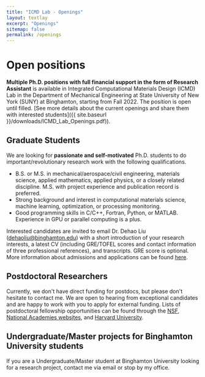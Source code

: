 ```yaml
---
title: "ICMD Lab - Openings"
layout: textlay
excerpt: "Openings"
sitemap: false
permalink: /openings
---
```


# Open positions

**Multiple Ph.D. positions with full financial support in the form of Research Assistant** is available in Integrated Computational Materials Design (ICMD) Lab in the Department of Mechanical Engineering at State University of New York (SUNY) at Binghamton, starting from Fall 2022. The position is open until filled. [See more details about the current openings and share them with interested students]({{ site.baseurl }}/downloads/ICMD_Lab_Openings.pdf)).

## Graduate Students
We are looking for **passionate and self-motivated** Ph.D. students to do important/revolutionary research work with the following qualifications.
* B.S. or M.S. in mechanical/aerospace/civil engineering, materials science, applied mathematics, applied physics, or a closely related discipline. M.S. with project experience and publication record is preferred.
* Strong background and interest in computational materials science, machine learning, optimization, or processing monitoring.
* Good programming skills in C/C++, Fortran, Python, or MATLAB. Experience in GPU or parallel computing is a plus.

Interested candidates are invited to email Dr. Dehao Liu ([dehaoliu@binghamton.edu](mailto:dehaoliu@binghamton.edu)) with a short introduction of your research interests, a latest CV (including GRE/TOFEL scores and contact information of three professional references), and transcripts. GRE score is optional. More information about admissions and applications can be found [here](https://www.binghamton.edu/grad-school/admissions/apply/index.html). 

## Postdoctoral Researchers
Currently, we don't have direct funding for postdocs, but please don't hesitate to contact me. We are open to hearing from exceptional candidates and are happy to work with you to apply for external funding. Lists of postdoctoral fellowship opportunities can be found through the [NSF](https://efellows.asee.org/home), [National Academies websites](https://www.nationalacademies.org/opportunities), and [Harvard University](https://research.fas.harvard.edu/postdoc_opportunities).

## Undergraduate/Master projects for Binghamton University students
If you are a Undergraduate/Master student at Binghamton University looking for a research project, contact me via email or stop by my office.
